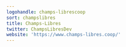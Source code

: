 ```yaml
---
logohandle: champs-librescoop
sort: champslibres
title: Champs-Libres
twitter: ChampsLibresDev
website: 'https://www.champs-libres.coop/'
---
```

